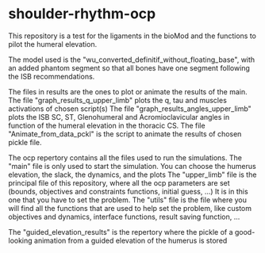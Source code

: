 # shoulder-rhythm-ocp

This repository is a test for the ligaments in the bioMod and the functions to pilot the humeral elevation.

The model used is the "wu_converted_definitif_without_floating_base", with an added phantom segment so that all bones have one segment following the ISB recommendations.

The files in results are the ones to plot or animate the results of the main. 
The file "graph_results_q_upper_limb" plots the q, tau and muscles activations of chosen script(s)
The file "graph_results_angles_upper_limb" plots the ISB SC, ST, Glenohumeral and Acromioclavicular angles in function of the humeral elevation in the thoracic CS.
The file "Animate_from_data_pckl" is the script to animate the results of chosen pickle file.

The ocp repertory contains all the files used to run the simulations. 
The "main" file is only used to start the simulation. You can choose the humerus elevation, the slack, the dynamics, and the plots
The "upper_limb" file is the principal file of this repository, where all the ocp parameters are set (bounds, objectives and constraints functions, initial guess, ...)
It is in this one that you have to set the problem.
The "utils" file is the file where you will find all the functions that are used to help set the problem, like custom objectives and dynamics, interface functions, result saving function, ...

The "guided_elevation_results" is the repertory where the pickle of a good-looking animation from a guided elevation of the humerus is stored